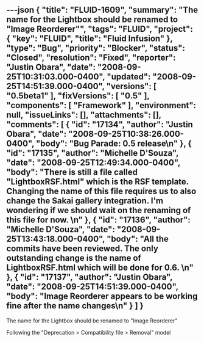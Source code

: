 ---json
{
  "title": "FLUID-1609",
  "summary": "The name for the Lightbox should be renamed to \"Image Reorderer\"",
  "tags": "FLUID",
  "project": {
    "key": "FLUID",
    "title": "Fluid Infusion"
  },
  "type": "Bug",
  "priority": "Blocker",
  "status": "Closed",
  "resolution": "Fixed",
  "reporter": "Justin Obara",
  "date": "2008-09-25T10:31:03.000-0400",
  "updated": "2008-09-25T14:51:39.000-0400",
  "versions": [
    "0.5beta1"
  ],
  "fixVersions": [
    "0.5"
  ],
  "components": [
    "Framework"
  ],
  "environment": null,
  "issueLinks": [],
  "attachments": [],
  "comments": [
    {
      "id": "17134",
      "author": "Justin Obara",
      "date": "2008-09-25T10:38:26.000-0400",
      "body": "Bug Parade: 0.5 release\n"
    },
    {
      "id": "17135",
      "author": "Michelle D'Souza",
      "date": "2008-09-25T12:49:34.000-0400",
      "body": "There is still a file called \"LightboxRSF.html\" which is the RSF template. Changing the name of this file requires us to also change the Sakai gallery integration. I'm wondering if we should wait on the renaming of this file for now.&#x20;\n"
    },
    {
      "id": "17136",
      "author": "Michelle D'Souza",
      "date": "2008-09-25T13:43:18.000-0400",
      "body": "All the commits have been reviewed. The only outstanding change is the name of LightboxRSF.html which will be done for 0.6.&#x20;\n"
    },
    {
      "id": "17137",
      "author": "Justin Obara",
      "date": "2008-09-25T14:51:39.000-0400",
      "body": "Image Reorderer appears to be working fine after the name changes\n"
    }
  ]
}
---
The name for the Lightbox should be renamed to "Image Reorderer"&#x20;

Following the "Deprecation > Compatibility file > Removal" model

        